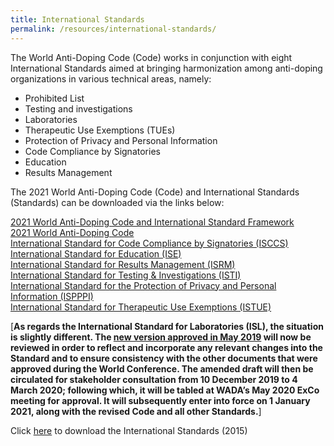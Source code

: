 ```yaml
---
title: International Standards
permalink: /resources/international-standards/
---
```

The World Anti-Doping Code (Code) works in conjunction with eight International Standards aimed at bringing harmonization among anti-doping organizations in various technical areas, namely:
- Prohibited List
- Testing and investigations
- Laboratories
- Therapeutic Use Exemptions (TUEs)
- Protection of Privacy and Personal Information
- Code Compliance by Signatories
- Education
- Results Management

The 2021 World Anti-Doping Code (Code) and International Standards (Standards) can be downloaded via the links below:

[2021 World Anti-Doping Code and International Standard Framework](https://www.wada-ama.org/sites/default/files/resources/files/worldconferencebackgrounder_0.pdf)<br>
[2021 World Anti-Doping Code](https://www.wada-ama.org/sites/default/files/resources/files/2021_wada_code.pdf)<br>
[International Standard for Code Compliance by Signatories (ISCCS)](https://www.wada-ama.org/sites/default/files/resources/files/international_standard_isccs_2020.pdf)<br>
[International Standard for Education (ISE)](https://www.wada-ama.org/sites/default/files/resources/files/international_standard_ise_2020.pdf)<br>
[International Standard for Results Management (ISRM)](https://www.wada-ama.org/sites/default/files/resources/files/international_standard_isrm_-_2020.pdf)<br>
[International Standard for Testing & Investigations (ISTI)](https://www.wada-ama.org/sites/default/files/resources/files/international_standard_isti_-_2020.pdf)<br>
[International Standard for the Protection of Privacy and Personal Information (ISPPPI)](https://www.wada-ama.org/sites/default/files/resources/files/international_standard_ispppi_-_final_english_-_june_2_2020.pdf)<br>
[International Standard for Therapeutic Use Exemptions (ISTUE)](https://www.wada-ama.org/sites/default/files/resources/files/international_standard_istue_-_2020.pdf)

[__As regards the International Standard for Laboratories (ISL), the situation is slightly different. The [new version approved in May 2019](https://www.wada-ama.org/sites/default/files/resources/files/isl_nov2019.pdf) will now be reviewed in order to reflect and incorporate any relevant changes into the Standard and to ensure consistency with the other documents that were approved during the World Conference. The amended draft will then be circulated for stakeholder consultation from 10 December 2019 to 4 March 2020; following which, it will be tabled at WADA’s May 2020 ExCo meeting for approval. It will subsequently enter into force on 1 January 2021, along with the revised Code and all other Standards.__]

Click [here](https://www.wada-ama.org/en/what-we-do/international-standards) to download the International Standards (2015)
